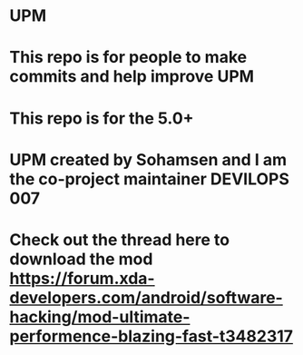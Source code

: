 # UPM
# This repo is for people to make commits and help improve UPM
# This repo is for the 5.0+
# UPM created by Sohamsen and I am the co-project maintainer DEVILOPS 007
# Check out the thread here to download the mod https://forum.xda-developers.com/android/software-hacking/mod-ultimate-performence-blazing-fast-t3482317
